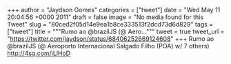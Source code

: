 
+++
author = "Jaydson Gomes"
categories = ["tweet"]
date = "Wed May 11 20:04:56 +0000 2011"
draft = false
image = "No media found for this Tweet"
slug = "80ced2f05d14e9ea1b8ce333513f2dcd73d6d829"
tags = ["tweet"]
title = """Rumo ao @brazilJS (@ Aero..."""
tweet = true
tweet_url = "https://twitter.com/jaydson/status/68406252669124608"
+++
Rumo ao @brazilJS (@ Aeroporto Internacional Salgado Filho (POA) w/ 7 others) http://4sq.com/iLlHoD
